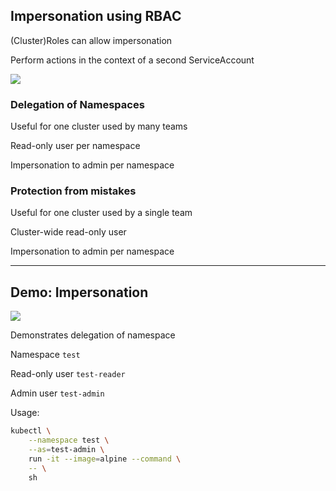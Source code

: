 ## Impersonation using RBAC

(Cluster)Roles can allow impersonation [](https://kubernetes.io/docs/reference/access-authn-authz/authentication/#user-impersonation)

Perform actions in the context of a second ServiceAccount

![](120_kubernetes/rbac/impersonation.drawio.svg) <!-- .element: style="float: right; width: 40%;" -->

### Delegation of Namespaces

Useful for one cluster used by many teams

Read-only user per namespace

Impersonation to admin per namespace

### Protection from mistakes

Useful for one cluster used by a single team

Cluster-wide read-only user

Impersonation to admin per namespace

---

## Demo: Impersonation

![](120_kubernetes/rbac/demo.drawio.svg) <!-- .element: style="float: right; width: 40%;" -->

Demonstrates delegation of namespace

Namespace `test`

Read-only user `test-reader`

Admin user `test-admin`

Usage:

```bash [3]
kubectl \
    --namespace test \
    --as=test-admin \
    run -it --image=alpine --command \
    -- \
    sh
```